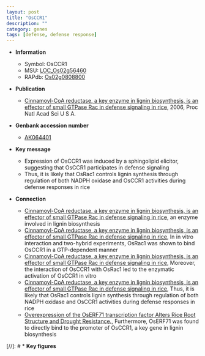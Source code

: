 ```yaml
---
layout: post
title: "OsCCR1"
description: ""
category: genes
tags: [defense, defense response]
---
```


* **Information**  
    + Symbol: OsCCR1  
    + MSU: [LOC_Os02g56460](http://rice.plantbiology.msu.edu/cgi-bin/ORF_infopage.cgi?orf=LOC_Os02g56460)  
    + RAPdb: [Os02g0808800](http://rapdb.dna.affrc.go.jp/viewer/gbrowse_details/irgsp1?name=Os02g0808800)  

* **Publication**  
    + [Cinnamoyl-CoA reductase, a key enzyme in lignin biosynthesis, is an effector of small GTPase Rac in defense signaling in rice](http://www.ncbi.nlm.nih.gov/pubmed?term=Cinnamoyl-CoA+reductase,+a+key+enzyme+in+lignin+biosynthesis,+is+an+effector+of+small+GTPase+Rac+in+defense+signaling+in+rice%5BTitle%5D), 2006, Proc Natl Acad Sci U S A.

* **Genbank accession number**  
    + [AK064401](http://www.ncbi.nlm.nih.gov/nuccore/AK064401)

* **Key message**  
    + Expression of OsCCR1 was induced by a sphingolipid elicitor, suggesting that OsCCR1 participates in defense signaling
    + Thus, it is likely that OsRac1 controls lignin synthesis through regulation of both NADPH oxidase and OsCCR1 activities during defense responses in rice

* **Connection**  
    + [Cinnamoyl-CoA reductase, a key enzyme in lignin biosynthesis, is an effector of small GTPase Rac in defense signaling in rice](OsCCR1), an enzyme involved in lignin biosynthesis
    + [Cinnamoyl-CoA reductase, a key enzyme in lignin biosynthesis, is an effector of small GTPase Rac in defense signaling in rice](http://www.ncbi.nlm.nih.gov/pubmed?term=Cinnamoyl-CoA+reductase,+a+key+enzyme+in+lignin+biosynthesis,+is+an+effector+of+small+GTPase+Rac+in+defense+signaling+in+rice%5BTitle%5D), In in vitro interaction and two-hybrid experiments, OsRac1 was shown to bind OsCCR1 in a GTP-dependent manner
    + [Cinnamoyl-CoA reductase, a key enzyme in lignin biosynthesis, is an effector of small GTPase Rac in defense signaling in rice](http://www.ncbi.nlm.nih.gov/pubmed?term=Cinnamoyl-CoA+reductase,+a+key+enzyme+in+lignin+biosynthesis,+is+an+effector+of+small+GTPase+Rac+in+defense+signaling+in+rice%5BTitle%5D), Moreover, the interaction of OsCCR1 with OsRac1 led to the enzymatic activation of OsCCR1 in vitro
    + [Cinnamoyl-CoA reductase, a key enzyme in lignin biosynthesis, is an effector of small GTPase Rac in defense signaling in rice](http://www.ncbi.nlm.nih.gov/pubmed?term=Cinnamoyl-CoA+reductase,+a+key+enzyme+in+lignin+biosynthesis,+is+an+effector+of+small+GTPase+Rac+in+defense+signaling+in+rice%5BTitle%5D), Thus, it is likely that OsRac1 controls lignin synthesis through regulation of both NADPH oxidase and OsCCR1 activities during defense responses in rice
    + [Overexpression of the OsERF71 transcription factor Alters Rice Root Structure and Drought Resistance.](http://www.ncbi.nlm.nih.gov/pubmed?term=Overexpression+of+the+OsERF71+transcription+factor+Alters+Rice+Root+Structure+and+Drought+Resistance.%5BTitle%5D), Furthermore, OsERF71 was found to directly bind to the promoter of OsCCR1, a key gene in lignin biosynthesis

[//]: # * **Key figures**  


